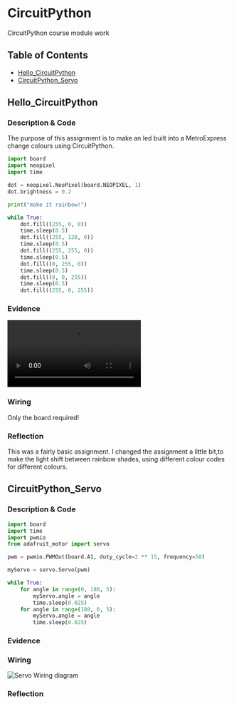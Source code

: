 # CircuitPython

CircuitPython course module work

## Table of Contents
* [Hello_CircuitPython](#Hello_CircuitPython)
* [CircuitPython_Servo](#CircuitPython_Servo)

## Hello_CircuitPython

### Description & Code
The purpose of this assignment is to make an led built into a MetroExpress change colours using CircuitPython.

```python
import board
import neopixel
import time

dot = neopixel.NeoPixel(board.NEOPIXEL, 1)
dot.brightness = 0.2

print("make it rainbow!")

while True:
    dot.fill((255, 0, 0))
    time.sleep(0.5)
    dot.fill((255, 128, 0))
    time.sleep(0.5)
    dot.fill((255, 255, 0))
    time.sleep(0.5)
    dot.fill((0, 255, 0))
    time.sleep(0.5)
    dot.fill((0, 0, 255))
    time.sleep(0.5)
    dot.fill((255, 0, 255))
```


### Evidence
![Video of blinking](/images/hello_video.mov)

### Wiring
Only the board required!

### Reflection
This was a fairly basic assignment. I changed the assignment a little bit,to make the light shift between rainbow shades, using different colour codes for different colours.


## CircuitPython_Servo

### Description & Code

```python
import board
import time
import pwmio
from adafruit_motor import servo

pwm = pwmio.PWMOut(board.A1, duty_cycle=2 ** 15, frequency=50)

myServo = servo.Servo(pwm)

while True:
    for angle in range(0, 180, 5):
        myServo.angle = angle
        time.sleep(0.025)
    for angle in range(180, 0, 5):
        myServo.angle = angle
        time.sleep(0.025)
```

### Evidence


### Wiring
![Servo Wiring diagram](/images/servo_wiring.png)

### Reflection
